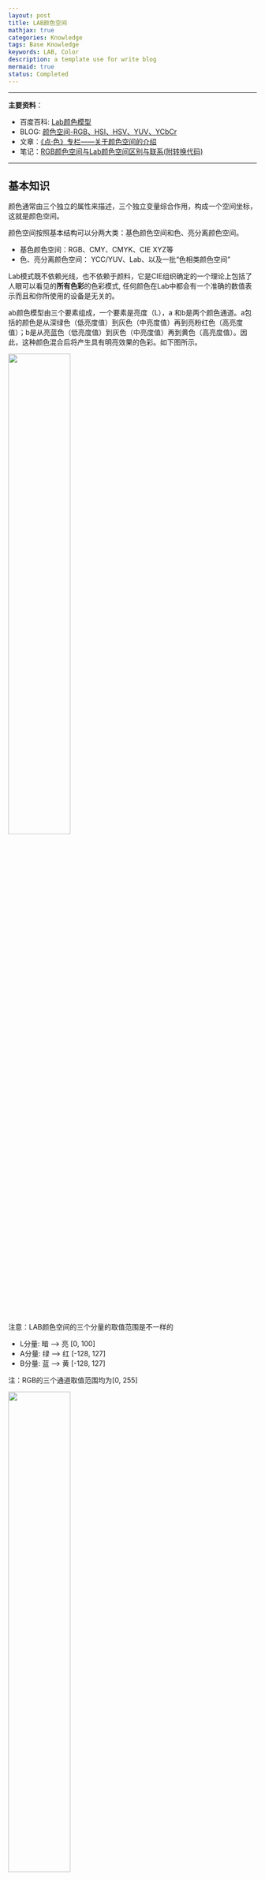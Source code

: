 ```yaml
---
layout: post
title: LAB颜色空间
mathjax: true
categories: Knowledge
tags: Base Knowledge
keywords: LAB, Color
description: a template use for write blog
mermaid: true
status: Completed
---
```


---
**主要资料**：  

- 百度百科: [Lab颜色模型](https://baike.baidu.com/item/Lab%E9%A2%9C%E8%89%B2%E6%A8%A1%E5%9E%8B/3944053?fr=aladdin)  
- BLOG: [颜色空间-RGB、HSI、HSV、YUV、YCbCr](https://blog.csdn.net/baidu_35561918/article/details/52304556)  
- 文章：[《点·色》专栏——关于颜色空间的介绍](https://www.sohu.com/a/134276760_526605)  
- 笔记：[RGB颜色空间与Lab颜色空间区别与联系(附转换代码)](https://blog.csdn.net/dengheCSDN/article/details/78031825)

---

## 基本知识

颜色通常由三个独立的属性来描述，三个独立变量综合作用，构成一个空间坐标，这就是颜色空间。

颜色空间按照基本结构可以分两大类：基色颜色空间和色、亮分离颜色空间。

- 基色颜色空间：RGB、CMY、CMYK、CIE XYZ等  
- 色、亮分离颜色空间： YCC/YUV、Lab、以及一批“色相类颜色空间”  


Lab模式既不依赖光线，也不依赖于颜料，它是CIE组织确定的一个理论上包括了人眼可以看见的**所有色彩**的色彩模式, 任何颜色在Lab中都会有一个准确的数值表示而且和你所使用的设备是无关的。

ab颜色模型由三个要素组成，一个要素是亮度（L），a 和b是两个颜色通道。a包括的颜色是从深绿色（低亮度值）到灰色（中亮度值）再到亮粉红色（高亮度值）；b是从亮蓝色（低亮度值）到灰色（中亮度值）再到黄色（高亮度值）。因此，这种颜色混合后将产生具有明亮效果的色彩。如下图所示。  

<img src="https://i.imgur.com/jAWFNFA.jpg" width=50% align=center />

注意：LAB颜色空间的三个分量的取值范围是不一样的  

- L分量: 暗 --> 亮 [0, 100]  
- A分量: 绿 --> 红 [-128, 127]  
- B分量: 蓝 --> 黄 [-128, 127]  

注：RGB的三个通道取值范围均为[0, 255]

<img src="https://i.imgur.com/fZW6tLl.jpg" width=50% align=center />


## RGB与LAB的区别
RGB的是由红色通道（R）、绿色通道（G）、蓝色通道（B）组成的，最亮的红色+最亮的绿色+最亮的蓝色=白色；最暗的红色+最暗的绿色+最暗的蓝色=黑色；而在最亮和最暗之间，相同明暗度的红色+相同明暗度的绿色+相同明暗度的蓝色=灰色。在RGB的任意一个通道内，白和黑表示这个颜色的明暗度。所以，有白色或者灰白色的地方，R、G、B三个通道都不可能是黑色的，因为必须要有R、G、B三个通道来构成这些颜色。    而LAB不一样，LAB中的明度通道（L）专门负责整张图的明暗度，简单的说就是整幅图的黑白版。a通道和b通道只负责颜色的多少。a通道表示从洋红色（通道里的白色）至深绿色（通道里的黑色）的范围；b表示从焦黄色（通道里的白色）至袅蓝色（通道里的黑色）的范围；a、b通道里的50%中性灰色表示没有颜色，所以越接近灰色说明颜色越少，而且a通道和b通道的颜色没有亮度。这就说明了为什么在a、b通道中红色T恤的轮廓是那么的清晰！因为红色是洋红色+焦黄色组成的。  

**总的来说**：  

1. 适合RGB通道抠的图大部分LAB模式能完成，反之不成立。  
2. 任何单一色调背景下，用通道抠有明显颜色区别的部分，用LAB模式很快能完成  
3. LAB模式下对明度（L）通道做任何操作（如锐化、模糊等）不会影响到色相。

原文：[RGB颜色空间与Lab颜色空间区别与联系](https://blog.csdn.net/dengheCSDN/article/details/78031825?utm_source=copy)


## 应用
LAB色域宽阔。 不仅包含了RGB，CMYK的所有色域，还能表现它们不能表现的色彩。人的肉眼能感知的色彩，都能通过Lab模型表现出来。另外，Lab色彩模型的绝妙之处还在于它弥补了RGB色彩模型色彩分布不均的不足，因为RGB模型在蓝色到绿色之间的过渡色彩过多，而在绿色到红色之间又缺少黄色和其他色彩。如果我们想在数字图形的处理中保留尽量宽阔的色域和丰富的色彩，最好选择Lab。

## 颜色直方图
颜色直方图描述的时不同的色彩在整幅图像所占的比例，而不关心每种颜色所处的空间位置。
颜色直方图可以基于不同的颜色空间和坐标系，最常用的颜色空间时RGB颜色空间，原因在于大部分的数字图像都是用这种颜色空间表达的。然而，RGB空间结构并不符合人们对颜色相似性的主观判断。因此，有人提出了基于HSV空间、Luv空间和Lab空间的颜色直方图，因为它们更接近于人们对颜色的主观认识。  

来源： [图像颜色特征提取](https://blog.csdn.net/chenbang110/article/details/7724824)